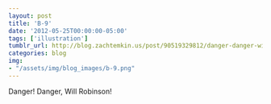 ```yaml
---
layout: post
title: 'B-9'
date: '2012-05-25T00:00:00-05:00'
tags: ['illustration']
tumblr_url: http://blog.zachtemkin.us/post/90519329812/danger-danger-will-robinson
categories: blog
img:
- "/assets/img/blog_images/b-9.png" 
---
```

Danger! Danger, Will Robinson!
